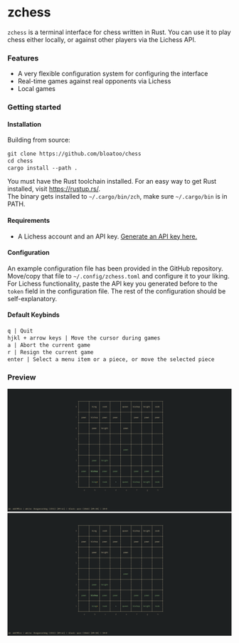 # zchess

`zchess` is a terminal interface for chess written in Rust. You can use it to play chess either locally, or against other players via the Lichess API.

### Features
- A very flexible configuration system for configuring the interface
- Real-time games against real opponents via Lichess
- Local games

### Getting started
#### Installation
Building from source:
```
git clone https://github.com/bloatoo/chess
cd chess
cargo install --path .
```

You must have the Rust toolchain installed. For an easy way to get Rust installed, visit https://rustup.rs/. <br>
The binary gets installed to `~/.cargo/bin/zch`, make sure `~/.cargo/bin` is in PATH.

#### Requirements
- A Lichess account and an API key. [Generate an API key here.](https://lichess.org/account/oauth/token)


#### Configuration
An example configuration file has been provided in the GitHub repository. Move/copy that file to `~/.config/zchess.toml` and configure it to your liking. <br>
For Lichess functionality, paste the API key you generated before to the `token` field in the configuration file. The  rest of the configuration should be self-explanatory.

#### Default Keybinds

```
q | Quit
hjkl + arrow keys | Move the cursor during games
a | Abort the current game
r | Resign the current game
enter | Select a menu item or a piece, or move the selected piece
```
### Preview

![Preview](media/preview.png?raw=true "Preview")
<img align="right" src="media/preview.png">
